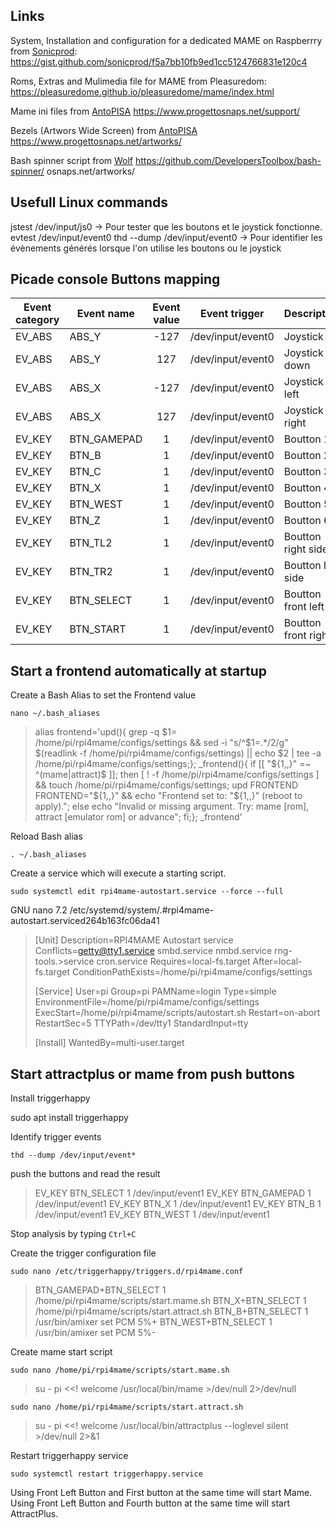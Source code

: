 ## Links

System, Installation and configuration for a dedicated MAME on Raspberrry from [Sonicprod](https://gist.github.com/sonicprod):
https://gist.github.com/sonicprod/f5a7bb10fb9ed1cc5124766831e120c4

Roms, Extras and Mulimedia file for MAME from Pleasuredom:
https://pleasuredome.github.io/pleasuredome/mame/index.html

Mame ini files from [AntoPISA](https://github.com/AntoPISA)
https://www.progettosnaps.net/support/

Bezels (Artwors Wide Screen) from [AntoPISA](https://github.com/AntoPISA)
https://www.progettosnaps.net/artworks/

Bash spinner script from [Wolf](https://github.com/TGWolf)
https://github.com/DevelopersToolbox/bash-spinner/
osnaps.net/artworks/

## Usefull Linux commands

jstest /dev/input/js0 -> Pour tester que les boutons et le joystick fonctionne.
evtest /dev/input/event0
thd --dump /dev/input/event0 -> Pour identifier les évènements générés lorsque l'on utilise les boutons ou le joystick

## Picade console Buttons mapping

| Event category | Event name | Event value | Event trigger | Description |
|---|---|:---:|---|---|
| EV_ABS | ABS_Y | -127 | /dev/input/event0 | Joystick up |
| EV_ABS | ABS_Y | 127 | /dev/input/event0 | Joystick down |
| EV_ABS | ABS_X | -127 | /dev/input/event0 | Joystick left |
| EV_ABS | ABS_X | 127 | /dev/input/event0 | Joystick right |
| EV_KEY | BTN_GAMEPAD | 1 |/dev/input/event0 | Boutton 1 |
| EV_KEY | BTN_B | 1 | /dev/input/event0 | Boutton 2 |
| EV_KEY | BTN_C | 1 | /dev/input/event0 | Boutton 3 |
| EV_KEY | BTN_X | 1 | /dev/input/event0 | Boutton 4 |
| EV_KEY | BTN_WEST | 1 | /dev/input/event0 | Boutton 5 |
| EV_KEY | BTN_Z | 1 | /dev/input/event0 | Boutton 6 |
| EV_KEY | BTN_TL2 | 1 | /dev/input/event0 | Boutton right side |
| EV_KEY | BTN_TR2 | 1 | /dev/input/event0 | Boutton left side |
| EV_KEY | BTN_SELECT | 1 | /dev/input/event0 | Boutton front left |
| EV_KEY | BTN_START | 1 | /dev/input/event0 | Boutton front right |

## Start a frontend automatically at startup

Create a Bash Alias to set the Frontend value

```
nano ~/.bash_aliases
```

>alias frontend='upd(){ grep -q $1= /home/pi/rpi4mame/configs/settings && sed -i "s/^$1=.*$/$2/g" $(readlink -f /home/pi/rpi4mame/configs/settings) || echo $2 | tee -a /home/pi/rpi4mame/configs/settings;}; _frontend(){ if [[ "${1,,}" =~ ^(mame|attract)$ ]]; then [ ! -f /home/pi/rpi4mame/configs/settings ] && touch /home/pi/rpi4mame/configs/settings; upd FRONTEND FRONTEND="${1,,}" && echo "Frontend set to: "${1,,}" (reboot to apply).";  else echo "Invalid or missing argument. Try: mame [rom], attract [emulator rom] or advance"; fi;}; _frontend'

Reload Bash alias

```
. ~/.bash_aliases
```

Create a service which will execute a starting script.

```
sudo systemctl edit rpi4mame-autostart.service --force --full
```

  GNU nano 7.2                                                 /etc/systemd/system/.#rpi4mame-autostart.serviced264b163fc06da41                                                           
>[Unit]
>Description=RPI4MAME Autostart service
>Conflicts=getty@tty1.service smbd.service nmbd.service rng-tools.>service cron.service
>Requires=local-fs.target
>After=local-fs.target
>ConditionPathExists=/home/pi/rpi4mame/configs/settings
>
>[Service]
>User=pi
>Group=pi
>PAMName=login
>Type=simple
>EnvironmentFile=/home/pi/rpi4mame/configs/settings
>ExecStart=/home/pi/rpi4mame/scripts/autostart.sh
>Restart=on-abort
>RestartSec=5
>TTYPath=/dev/tty1
>StandardInput=tty
>
>[Install]
>WantedBy=multi-user.target

## Start attractplus or mame from push buttons

Install triggerhappy

sudo apt install triggerhappy

Identify trigger events

```
thd --dump /dev/input/event*
```

push the buttons and read the result

>EV_KEY  BTN_SELECT      1       /dev/input/event1
>EV_KEY  BTN_GAMEPAD     1       /dev/input/event1
>EV_KEY  BTN_X   1       /dev/input/event1
>EV_KEY  BTN_B   1       /dev/input/event1
>EV_KEY  BTN_WEST        1       /dev/input/event1

Stop analysis by typing `Ctrl+C`

Create the trigger configuration file

```
sudo nano /etc/triggerhappy/triggers.d/rpi4mame.conf
```

>BTN_GAMEPAD+BTN_SELECT  1       /home/pi/rpi4mame/scripts/start.mame.sh
>BTN_X+BTN_SELECT        1       /home/pi/rpi4mame/scripts/start.attract.sh
>BTN_B+BTN_SELECT        1       /usr/bin/amixer set PCM 5%+
>BTN_WEST+BTN_SELECT     1       /usr/bin/amixer set PCM 5%-

Create mame start script

```
sudo nano /home/pi/rpi4mame/scripts/start.mame.sh
```

>su - pi <<!
>welcome
>/usr/local/bin/mame >/dev/null 2>/dev/null

```
sudo nano /home/pi/rpi4mame/scripts/start.attract.sh
```

>su - pi <<!
>welcome
>/usr/local/bin/attractplus --loglevel silent >/dev/null 2>&1

Restart triggerhappy service

```
sudo systemctl restart triggerhappy.service
```

Using Front Left Button and First button at the same time will start Mame.
Using Front Left Button and Fourth button at the same time will start AttractPlus.

